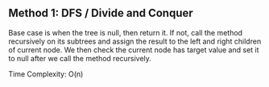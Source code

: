 ## Method 1: DFS / Divide and Conquer

Base case is when the tree is null, then return it. If not, call the method recursively on its subtrees and assign the result to the left and right children of current node. We then check the current node has target value and set it to null after we call the method recursively. 

Time Complexity: O(n)
